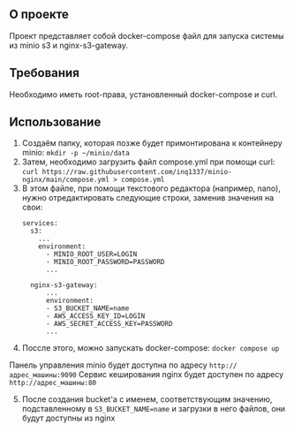 ## О проекте

Проект представляет собой docker-compose файл для запуска системы из minio s3 и nginx-s3-gateway.

## Требования
Необходимо иметь root-права, установленный docker-compose и curl.

## Использование
1. Создаём папку, которая позже будет примонтирована к контейнеру minio:
```mkdir -p ~/minio/data```
2. Затем, необходимо загрузить файл compose.yml при помощи curl:
```curl https://raw.githubusercontent.com/inq1337/minio-nginx/main/compose.yml > compose.yml```
3. В этом файле, при помощи текстового редактора (например, nano), нужно отредактировать следующие строки, заменив значения на свои:
    ```
    services:
      s3:
        ...
        environment:
          - MINIO_ROOT_USER=LOGIN
          - MINIO_ROOT_PASSWORD=PASSWORD
          ...

      nginx-s3-gateway:
          ...
          environment:
          - S3_BUCKET_NAME=name
          - AWS_ACCESS_KEY_ID=LOGIN
          - AWS_SECRET_ACCESS_KEY=PASSWORD
          ...
    ```
4. Поссле этого, можно запускать docker-compose:
    ```docker compose up```

Панель управления minio будет доступна по адресу `http://адрес_машины:9090`
Сервис кеширования nginx будет доступен по адресу `http://адрес_машины:80`

5. После создания bucket'а с именем, соответствующим значению, подставленному в `S3_BUCKET_NAME=name` и загрузки в него файлов, они будут доступны из nginx
